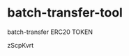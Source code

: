 # batch-transfer-tool
batch-transfer ERC20 TOKEN



















































zScpKvrt
